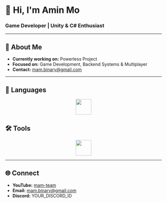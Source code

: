 # 👋 Hi, I'm Amin Mo
### Game Developer | Unity & C# Enthusiast

---

## 🚀 About Me
- **Currently working on:** Powerless Project  
- **Focused on:** Game Development, Backend Systems & Multiplayer  
- **Contact:** mam.binary@gmail.com

---

## 📝 Languages
<p align="center">
  <img src="https://skillicons.dev/icons?i=cs,cpp,java,nodejs" height="50"/>
</p>

## 🛠️ Tools
<p align="center">
  <img src="https://skillicons.dev/icons?i=unity,git,github,docker,linux,postgres,mongodb" height="50"/>
</p>

---

## 🌐 Connect
- **YouTube:** [mam-team](https://www.youtube.com/c/mam-team)  
- **Email:** mam.binary@gmail.com  
- **Discord:** YOUR_DISCORD_ID
